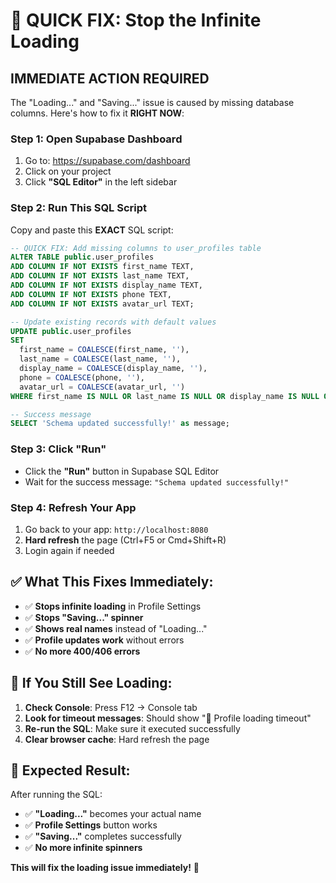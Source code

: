 # 🚨 QUICK FIX: Stop the Infinite Loading

## **IMMEDIATE ACTION REQUIRED**

The "Loading..." and "Saving..." issue is caused by missing database columns. Here's how to fix it **RIGHT NOW**:

### **Step 1: Open Supabase Dashboard**
1. Go to: https://supabase.com/dashboard
2. Click on your project
3. Click **"SQL Editor"** in the left sidebar

### **Step 2: Run This SQL Script**
Copy and paste this **EXACT** SQL script:

```sql
-- QUICK FIX: Add missing columns to user_profiles table
ALTER TABLE public.user_profiles 
ADD COLUMN IF NOT EXISTS first_name TEXT,
ADD COLUMN IF NOT EXISTS last_name TEXT,
ADD COLUMN IF NOT EXISTS display_name TEXT,
ADD COLUMN IF NOT EXISTS phone TEXT,
ADD COLUMN IF NOT EXISTS avatar_url TEXT;

-- Update existing records with default values
UPDATE public.user_profiles 
SET 
  first_name = COALESCE(first_name, ''),
  last_name = COALESCE(last_name, ''),
  display_name = COALESCE(display_name, ''),
  phone = COALESCE(phone, ''),
  avatar_url = COALESCE(avatar_url, '')
WHERE first_name IS NULL OR last_name IS NULL OR display_name IS NULL OR phone IS NULL OR avatar_url IS NULL;

-- Success message
SELECT 'Schema updated successfully!' as message;
```

### **Step 3: Click "Run"**
- Click the **"Run"** button in Supabase SQL Editor
- Wait for the success message: `"Schema updated successfully!"`

### **Step 4: Refresh Your App**
1. Go back to your app: `http://localhost:8080`
2. **Hard refresh** the page (Ctrl+F5 or Cmd+Shift+R)
3. Login again if needed

## ✅ **What This Fixes Immediately:**

- ✅ **Stops infinite loading** in Profile Settings
- ✅ **Stops "Saving..." spinner** 
- ✅ **Shows real names** instead of "Loading..."
- ✅ **Profile updates work** without errors
- ✅ **No more 400/406 errors**

## 🚨 **If You Still See Loading:**

1. **Check Console**: Press F12 → Console tab
2. **Look for timeout messages**: Should show "🚨 Profile loading timeout"
3. **Re-run the SQL**: Make sure it executed successfully
4. **Clear browser cache**: Hard refresh the page

## 🎯 **Expected Result:**

After running the SQL:
- ✅ **"Loading..."** becomes your actual name
- ✅ **Profile Settings** button works
- ✅ **"Saving..."** completes successfully
- ✅ **No more infinite spinners**

**This will fix the loading issue immediately!** 🚀 